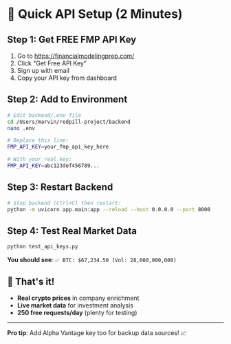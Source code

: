 # 🚀 Quick API Setup (2 Minutes)

## Step 1: Get FREE FMP API Key
1. Go to https://financialmodelingprep.com/
2. Click "Get Free API Key"
3. Sign up with email
4. Copy your API key from dashboard

## Step 2: Add to Environment
```bash
# Edit backend/.env file
cd /Users/marvin/redpill-project/backend
nano .env

# Replace this line:
FMP_API_KEY=your_fmp_api_key_here

# With your real key:
FMP_API_KEY=abc123def456789...
```

## Step 3: Restart Backend
```bash
# Stop backend (Ctrl+C) then restart:
python -m uvicorn app.main:app --reload --host 0.0.0.0 --port 8000
```

## Step 4: Test Real Market Data
```bash
python test_api_keys.py
```

**You should see**: `✅ BTC: $67,234.50 (Vol: 28,000,000,000)`

## 🎉 That's it!
- **Real crypto prices** in company enrichment
- **Live market data** for investment analysis
- **250 free requests/day** (plenty for testing)

---
**Pro tip**: Add Alpha Vantage key too for backup data sources! 📈